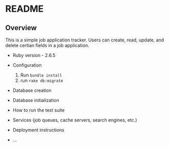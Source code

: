 # README

## Overview

This is a simple job application tracker. Users can create, read, update, and delete certian fields
in a job application.

- Ruby version - 2.6.5

- Configuration
  1. Run `bundle install`
  2. run `rake db:migrate`
- Database creation

- Database initialization

- How to run the test suite

- Services (job queues, cache servers, search engines, etc.)

- Deployment instructions

- ...
